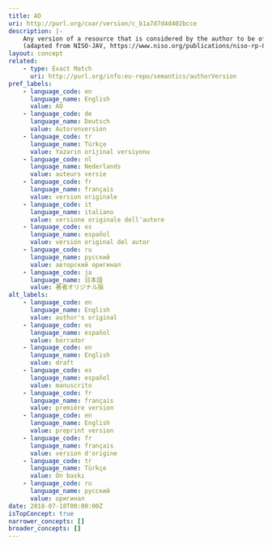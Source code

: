 ```yaml
---
title: AO
uri: http://purl.org/coar/version/c_b1a7d7d4d402bcce
description: |-
    Any version of a resource that is considered by the author to be of sufficient quality to be submitted for formal peer review by a second party. The author accepts full responsibility for the resource . May have a version number or date stamp. Content and layout as set out by the author.
    (adapted from NISO-JAV, https://www.niso.org/publications/niso-rp-8-2008-jav)
layout: concept
related:
    - type: Exact Match
      uri: http://purl.org/info:eu-repo/semantics/authorVersion
pref_labels:
    - language_code: en
      language_name: English
      value: AO
    - language_code: de
      language_name: Deutsch
      value: Autorenversion
    - language_code: tr
      language_name: Türkçe
      value: Yazarın orijinal versiyonu
    - language_code: nl
      language_name: Nederlands
      value: auteurs versie
    - language_code: fr
      language_name: français
      value: version originale
    - language_code: it
      language_name: italiano
      value: versione originale dell'autore
    - language_code: es
      language_name: español
      value: versión original del autor
    - language_code: ru
      language_name: русский
      value: авторский оригинал
    - language_code: ja
      language_name: 日本語
      value: 著者オリジナル版
alt_labels:
    - language_code: en
      language_name: English
      value: author's original
    - language_code: es
      language_name: español
      value: borrador
    - language_code: en
      language_name: English
      value: draft
    - language_code: es
      language_name: español
      value: manuscrito
    - language_code: fr
      language_name: français
      value: première version
    - language_code: en
      language_name: English
      value: preprint version
    - language_code: fr
      language_name: français
      value: version d'origine
    - language_code: tr
      language_name: Türkçe
      value: Ön baskı
    - language_code: ru
      language_name: русский
      value: оригинал
date: 2018-07-18T00:00:00Z
isTopConcept: true
narrower_concepts: []
broader_concepts: []
---
```


